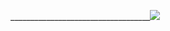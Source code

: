 ___________________________________<img src="https://scontent.fkhi2-3.fna.fbcdn.net/v/t1.6435-9/196444341_319618292989012_4988603686800452201_n.jpg?_nc_cat=106&ccb=1-3&_nc_sid=730e14&_nc_ohc=vBeg1XzcbdQAX9Fy_Gh&_nc_ht=scontent.fkhi2-3.fna&oh=e796c8bf4159f06a122a165b801a10be&oe=60E0B7D9" />
